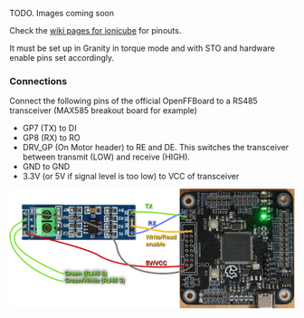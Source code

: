 TODO. Images coming soon

Check the [wiki pages for ionicube](https://granitedevices.com/wiki/IONICUBE_1X_connectors_and_pinouts) for pinouts.

It must be set up in Granity in torque mode and with STO and hardware enable pins set accordingly.


### Connections
Connect the following pins of the official OpenFFBoard to a RS485 transceiver (MAX585 breakout board for example)
* GP7 (TX) to DI
* GP8 (RX) to RO
* DRV_GP (On Motor header) to RE and DE. This switches the transceiver between transmit (LOW) and receive (HIGH).
* GND to GND
* 3.3V (or 5V if signal level is too low) to VCC of transceiver

![Pinout](img/Connections_simplemotion.png)